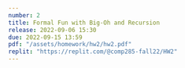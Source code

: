 ```yaml
---
number: 2
title: Formal Fun with Big-Oh and Recursion
release: 2022-09-06 15:30
due: 2022-09-15 13:59
pdf: "/assets/homework/hw2/hw2.pdf"
replit: "https://replit.com/@comp285-fall22/HW2"
---
```

